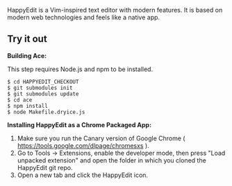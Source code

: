 HappyEdit is a Vim-inspired text editor with modern features. It is based on modern web technologies and feels like a native app.

Try it out
----------

**Building Ace:**

This step requires Node.js and npm to be installed.

```
$ cd HAPPYEDIT_CHECKOUT
$ git submodules init
$ git submodules update
$ cd ace
$ npm install
$ node Makefile.dryice.js
```

**Installing HappyEdit as a Chrome Packaged App:**

1. Make sure you run the Canary version of Google Chrome ( https://tools.google.com/dlpage/chromesxs ).
2. Go to Tools -> Extensions, enable the developer mode, then press "Load unpacked extension" and open the folder in which you cloned the HappyEdit git repo.
3. Open a new tab and click the HappyEdit icon.
